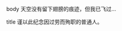 <html>

<head>
<title>过劳死</title>
</head>

<body>
<p>body 天空没有留下翅膀的痕迹，但我已飞过...</p>
<p>title 谨以此纪念因过劳而殉职的普通人。</p>
</body>

</html>
